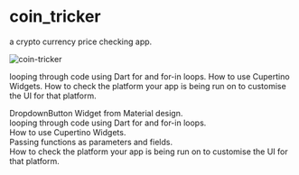 # coin_tricker

a crypto currency price checking app.

![coin-tricker](https://user-images.githubusercontent.com/70852067/92697774-f19e4680-f34b-11ea-98e1-9764c4f71d3e.png)

  looping through code using Dart for and for-in loops.  How to use Cupertino Widgets.  How to check the platform your app is being run on to customise the UI for that platform.

DropdownButton Widget from Material design.  
looping through code using Dart for and for-in loops.  
How to use Cupertino Widgets.  
Passing functions as parameters and fields.  
How to check the platform your app is being run on to customise the UI for that platform.
  
